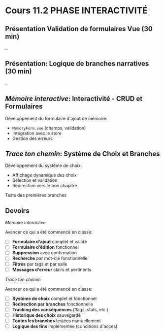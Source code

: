 # Cours 11.2 PHASE INTERACTIVITÉ

<!-- vendredi 14 novembre -->

## Présentation Validation de formulaires Vue (30 min)

..

## Présentation: Logique de branches narratives (30 min)

..

## *Mémoire interactive*: Interactivité - CRUD et Formulaires


Développement du formulaire d'ajout de mémoire:

- `MemoryForm.vue` (champs, validation)
- Intégration avec le store
- Gestion des erreurs

## *Trace ton chemin*: Système de Choix et Branches

Développement du système de choix:

- Affichage dynamique des choix
- Sélection et validation
- Redirection vers le bon chapitre

Tests des premières branches

<!-- Ici je dois limiter les devoirs car c'est vendredi et on se revoir lundi -->

## Devoirs

*Mémoire interactive*

Avancer ce qui a été commencé en classe:

- [ ] **Formulaire d'ajout** complet et validé
- [ ] **Formulaire d'édition** fonctionnel
- [ ] **Suppression** avec confirmation
- [ ] **Recherche** par mot-clé fonctionnelle
- [ ] **Filtres** par tags et par salle
- [ ] **Messages d'erreur** clairs et pertinents

*Trace ton chemin*

Avancer ce qui a été commencé en classe:

- [ ] **Système de choix** complet et fonctionnel
- [ ] **Redirection par branches** fonctionnelle
- [ ] **Tracking des conséquences** (flags, stats, etc.)
- [ ] **Historique des choix** sauvegardé
- [ ] **Toutes les branches** testées manuellement
- [ ] **Logique des fins** implémentée (conditions d'accès)
